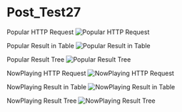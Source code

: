# Post_Test27
Popular HTTP Request
![Popular HTTP Request](https://user-images.githubusercontent.com/15216333/199423957-37955178-6b12-4fe5-a222-63ca2f90ff38.png)

Popular Result in Table
![Popular Result in Table](https://user-images.githubusercontent.com/15216333/199423959-c67b9858-fa9f-4f35-ba67-43c19387e0cc.png)

Popular Result Tree
![Popular Result Tree](https://user-images.githubusercontent.com/15216333/199423941-defc7a96-aafb-4222-b6d9-aa6e1b8eb464.png)

NowPlaying HTTP Request
![NowPlaying HTTP Request](https://user-images.githubusercontent.com/15216333/199423945-1772e682-58c7-49e3-95b5-524219cd73f9.png)

NowPlaying Result in Table
![NowPlaying Result in Table](https://user-images.githubusercontent.com/15216333/199423950-88f3fe79-7386-4c9d-a5a3-8df042abb065.png)

NowPlaying Result Tree
![NowPlaying Result Tree](https://user-images.githubusercontent.com/15216333/199423953-f7077a17-40dd-4ec8-92fe-75a7c3542a50.png)
